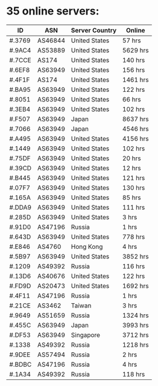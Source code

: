 # 35 online servers:

| ID | ASN | Server Country | Online |
| ------ | ------ | ------ | ------ |
| #.3769 | AS46844 | United States | 57 hrs |
| #.9AC4 | AS53889 | United States | 5629 hrs |
| #.7CCE | AS174 | United States | 140 hrs |
| #.6EF8 | AS63949 | United States | 156 hrs |
| #.4F1F | AS174 | United States | 1461 hrs |
| #.BA95 | AS63949 | United States | 122 hrs |
| #.8051 | AS63949 | United States | 66 hrs |
| #.3EB4 | AS63949 | United States | 102 hrs |
| #.F507 | AS63949 | Japan | 8637 hrs |
| #.7066 | AS63949 | Japan | 4546 hrs |
| #.A495 | AS63949 | United States | 4156 hrs |
| #.1449 | AS63949 | United States | 102 hrs |
| #.75DF | AS63949 | United States | 20 hrs |
| #.39CD | AS63949 | United States | 12 hrs |
| #.B445 | AS63949 | United States | 121 hrs |
| #.07F7 | AS63949 | United States | 130 hrs |
| #.165A | AS63949 | United States | 85 hrs |
| #.DDA9 | AS63949 | United States | 111 hrs |
| #.285D | AS63949 | United States | 3 hrs |
| #.91D0 | AS47196 | Russia | 1 hrs |
| #.643D | AS63949 | United States | 778 hrs |
| #.E846 | AS4760 | Hong Kong | 4 hrs |
| #.5B97 | AS63949 | United States | 3852 hrs |
| #.1209 | AS49392 | Russia | 116 hrs |
| #.13D6 | AS40676 | United States | 122 hrs |
| #.FD9D | AS20473 | United States | 1692 hrs |
| #.4F11 | AS47196 | Russia | 1 hrs |
| #.21CE | AS3462 | Taiwan | 3 hrs |
| #.9649 | AS51659 | Russia | 1324 hrs |
| #.455C | AS63949 | Japan | 3993 hrs |
| #.DF53 | AS63949 | Singapore | 3712 hrs |
| #.1338 | AS49392 | Russia | 1218 hrs |
| #.9DEE | AS57494 | Russia | 2 hrs |
| #.BDBC | AS47196 | Russia | 4 hrs |
| #.1A34 | AS49392 | Russia | 118 hrs |

